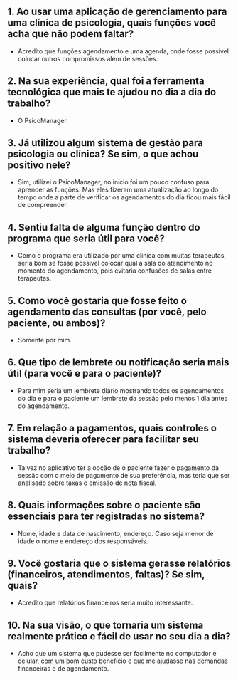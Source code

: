 ## 1. Ao usar uma aplicação de gerenciamento para uma clínica de psicologia, quais funções você acha que não podem faltar?

- Acredito que funções agendamento e uma agenda, onde fosse possível colocar outros compromissos além de sessões.


## 2. Na sua experiência, qual foi a ferramenta tecnológica que mais te ajudou no dia a dia do trabalho?

- O PsicoManager.

## 3. Já utilizou algum sistema de gestão para psicologia ou clínica? Se sim, o que achou positivo nele?

- Sim, utilizei o PsicoManager, no início foi um pouco confuso para aprender as funções. Mas eles fizeram uma atualização ao longo do tempo onde a parte de verificar os agendamentos do dia ficou mais fácil de compreender.

## 4. Sentiu falta de alguma função dentro do programa que seria útil para você?

- Como o programa era utilizado por uma clínica com muitas terapeutas, seria bom se fosse possível colocar qual a sala do atendimento no momento do agendamento, pois evitaria confusões de salas entre terapeutas.

## 5. Como você gostaria que fosse feito o agendamento das consultas (por você, pelo paciente, ou ambos)?

- Somente por mim.

## 6. Que tipo de lembrete ou notificação seria mais útil (para você e para o paciente)?

- Para mim seria um lembrete diário mostrando todos os agendamentos do dia e para o paciente um lembrete da sessão pelo menos 1 dia antes do agendamento.

## 7. Em relação a pagamentos, quais controles o sistema deveria oferecer para facilitar seu trabalho?

- Talvez no aplicativo ter a opção de o paciente fazer o pagamento da sessão com o meio de pagamento de sua preferência, mas teria que ser analisado sobre taxas e emissão de nota fiscal.

## 8. Quais informações sobre o paciente são essenciais para ter registradas no sistema?

- Nome, idade e data de nascimento, endereço. Caso seja menor de idade o nome e endereço dos responsáveis.

## 9. Você gostaria que o sistema gerasse relatórios (financeiros, atendimentos, faltas)? Se sim, quais?

- Acredito que relatórios financeiros seria muito interessante.

## 10. Na sua visão, o que tornaria um sistema realmente prático e fácil de usar no seu dia a dia?

- Acho que um sistema que pudesse ser facilmente no computador e celular, com um bom custo benefício e que me ajudasse nas demandas financeiras e de agendamento.

